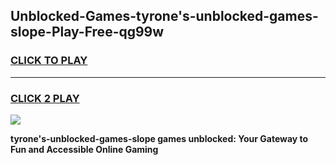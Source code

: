 
## Unblocked-Games-tyrone's-unblocked-games-slope-Play-Free-qg99w
<h3>
<a href="https://premium76.site?title=tyrone's-unblocked-games-slope&ref=20A">CLICK TO PLAY</a></h3>
<hr>

<h3>
<a href="https://premium76.site?title=tyrone's-unblocked-games-slope&ref=20A">CLICK 2 PLAY</a>
  
</h3>

<a href="https://premium76.site?title=tyrone's-unblocked-games-slope&ref=20A"><img src="https://clearcache.store/games.png"></a>


**tyrone's-unblocked-games-slope games unblocked: Your Gateway to Fun and Accessible Online Gaming**
